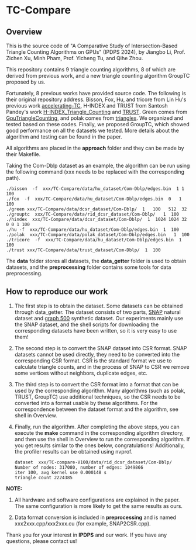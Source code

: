 # TC-Compare

## Overview
This is the source code of "A Comparative Study of Intersection-Based Triangle Counting Algorithms on GPUs" (IPDPS 2024), by Jiangbo Li, Prof. Zichen Xu, Minh Pham, Prof. Yicheng Tu, and Qihe Zhou.

This repository contains 9 triangle counting algorithms, 8 of which are derived from previous work, and a new triangle counting algorithm GroupTC proposed by us.

Fortunately, 8 previous works have provided source code. The following is their original repository address. Bisson, Fox, Hu, and tricore from Lin Hu's previous work [accelerating-TC](https://github.com/pkumod/accelerating-TC/), H-INDEX and TRUST from Santosh Pandey's work [H-INDEX_Triangle_Counting](https://github.com/concept-inversion/H-INDEX_Triangle_Counting) and [TRUST](https://github.com/wzbxpy/TRUST/). Green comes from [GpuTriangleCounting](https://github.com/ogreen/GpuTriangleCounting), and polak comes from [triangles](https://github.com/adampolak/triangles). We organized and tested based on these codes. Finally, we proposed GroupTC, which showed good performance on all the datasets we tested. More details about the algorithm and testing can be found in the paper.


All algorithms are placed in the **approach** folder and they can be made by their Makefile.

Taking the Com-Dblp dataset as an example, the algorithm can be run using the following command (xxx needs to be replaced with the corresponding path).

```shell
./bisson  -f  xxx/TC-Compare/data/hu_dataset/Com-Dblp/edges.bin  1 1  100
./fox  -f  xxx/TC-Compare/data/hu_dataset/Com-Dblp/edges.bin  0   1  100
./green xxx/TC-Compare/data/dcsr_dataset/Com-Dblp/  1   100   512  32
./grouptc  xxx/TC-Compare/data/rid_dcsr_dataset/Com-Dblp/   1  100 
./hindex  xxx/TC-Compare/data/dcsr_dataset/Com-Dblp/  1  1024 1024 32 0 0 1 100
./hu -f  xxx/TC-Compare/data/hu_dataset/Com-Dblp/edges.bin  1  100 
./polak  xxx/TC-Compare/data/polak_dataset/Com-Dblp/edges.bin   1  100
./tricore  -f  xxx/TC-Compare/data/hu_dataset/Com-Dblp/edges.bin  1  100
./trust xxx/TC-Compare/data/trust_dataset/Com-Dblp/  1  100
```

The **data** folder stores all datasets, the **data_getter** folder is used to obtain datasets, and the **preprocessing** folder contains some tools for data preprocessing.

## How to reproduce our work

1. The first step is to obtain the dataset. Some datasets can be obtained through data_getter. The dataset consists of two parts, [SNAP](https://snap.stanford.edu/data/) natural dataset and [graph 500](https://github.com/graph500/graph500) synthetic dataset. Our experiments mainly use the SNAP dataset, and the shell scripts for downloading the corresponding datasets have been written, so it is very easy to use them!

2. The second step is to convert the SNAP dataset into CSR format. SNAP datasets cannot be used directly, they need to be converted into the corresponding CSR format. CSR is the standard format we use to calculate triangle counts, and in the process of SNAP to CSR we remove some vertices without neighbors, duplicate edges, etc.

3. The third step is to convert the CSR format into a format that can be used by the corresponding algorithm. Many algorithms (such as polak, TRUST, GroupTC) use additional techniques, so the CSR needs to be converted into a format usable by these algorithms. For the correspondence between the dataset format and the algorithm, see shell in Overview.

4. Finally, run the algorithm. After completing the above steps, you can execute the **make** command in the corresponding algorithm directory, and then use the shell in Overview to run the corresponding algorithm. If you get results similar to the ones below, congratulations! Additionally, the profiler results can be obtained using nvprof.

    ```
    dataset  xxx/TC-compare-V100/data/rid_dcsr_dataset/Com-Dblp/
    Number of nodes: 317080, number of edges: 1049866
    iter 100, avg kernel use 0.000148 s
    triangle count 2224385
    ```

**NOTE:**

1. All hardware and software configurations are explained in the paper. The same configuration is more likely to get the same results as ours.

2. Data format conversion is included in **preprocessing** and is named xxx2xxx.cpp/xxx2xxx.cu (for example, SNAP2CSR.cpp).


Thank you for your interest in **IPDPS** and our work. If you have any questions, please contact us!